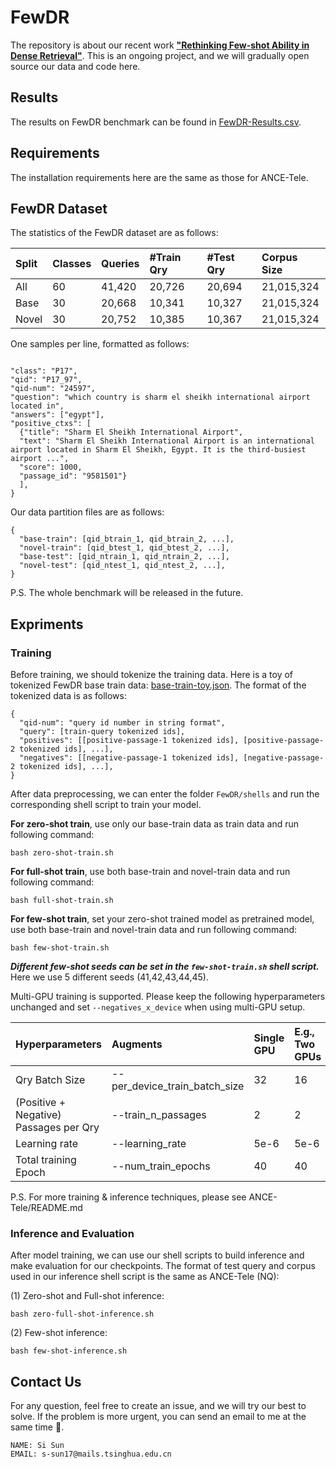 # FewDR

The repository is about our recent work **["Rethinking Few-shot Ability in Dense Retrieval"](https://arxiv.org/pdf/2304.05845.pdf)**. This is an ongoing project, and we will gradually open source our data and code here.


## Results

The results on FewDR benchmark can be found in [FewDR-Results.csv](result.csv).

## Requirements

The installation requirements here are the same as those for ANCE-Tele.


## FewDR Dataset

The statistics of the FewDR dataset are as follows:

|Split|Classes|Queries|#Train Qry|#Test Qry|Corpus Size|
|:---|:---|:---|:---|:---|:---|
|All| 60| 41,420| 20,726| 20,694| 21,015,324|
|Base| 30 |20,668 |10,341 |10,327 |21,015,324|
|Novel |30 |20,752 |10,385 |10,367|21,015,324|

One samples per line, formatted as follows:
```

"class": "P17",
"qid": "P17_97",
"qid-num": "24597",
"question": "which country is sharm el sheikh international airport located in",
"answers": ["egypt"],
"positive_ctxs": [
  {"title": "Sharm El Sheikh International Airport",
  "text": "Sharm El Sheikh International Airport is an international airport located in Sharm El Sheikh, Egypt. It is the third-busiest airport ...",
  "score": 1000,
  "passage_id": "9581501"}
  ],
}
```
Our data partition files are as follows:
```
{
  "base-train": [qid_btrain_1, qid_btrain_2, ...],
  "novel-train": [qid_btest_1, qid_btest_2, ...],
  "base-test": [qid_ntrain_1, qid_ntrain_2, ...],
  "novel-test": [qid_ntest_1, qid_ntest_2, ...],
}

```

P.S. The whole benchmark will be released in the future.

## Expriments


### Training


Before training, we should tokenize the training data. Here is a toy of tokenized FewDR base train data: [base-train-toy.json](data/base-train-toy.json). The format of the tokenized data is as follows:
```
{
  "qid-num": "query id number in string format",
  "query": [train-query tokenized ids],
  "positives": [[positive-passage-1 tokenized ids], [positive-passage-2 tokenized ids], ...],
  "negatives": [[negative-passage-1 tokenized ids], [negative-passage-2 tokenized ids], ...],
}
```

After data preprocessing, we can enter the folder `FewDR/shells` and run the corresponding shell script to train your model.


**For zero-shot train**, use only our base-train data as train data and run following command:

```shell
bash zero-shot-train.sh
```

**For full-shot train**, use both base-train and novel-train data and run following command:

```shell
bash full-shot-train.sh
```

**For few-shot train**, set your zero-shot trained model as pretrained model,  use both base-train and novel-train data and run following command:

```shell
bash few-shot-train.sh
```

***Different few-shot seeds can be set in the `few-shot-train.sh` shell script.*** Here we use 5 different seeds (41,42,43,44,45).

Multi-GPU training is supported. Please keep the following hyperparameters unchanged and set `--negatives_x_device` when using multi-GPU setup.

| Hyperparameters                        | Augments                      | Single GPU | E.g., Two GPUs |
| :------------------------------------- | :---------------------------- | :--------- | :------------- |
| Qry Batch Size                         | --per_device_train_batch_size | 32         | 16             |
| (Positive + Negative) Passages per Qry | --train_n_passages            | 2          | 2              |
| Learning rate                          | --learning_rate               | 5e-6       | 5e-6           |
| Total training Epoch                   | --num_train_epochs            | 40         | 40             |


P.S. For more training & inference techniques, please see ANCE-Tele/README.md



### Inference and Evaluation

After model training, we can use our shell scripts to build inference and make evaluation for our checkpoints.
The format of test query and corpus used in our inference shell script is the same as ANCE-Tele (NQ):


(1) Zero-shot and Full-shot inference:

```shell
bash zero-full-shot-inference.sh
```

(2) Few-shot inference:

```shell
bash few-shot-inference.sh
```


## Contact Us

For any question, feel free to create an issue, and we will try our best to solve. If the problem is more urgent, you can send an email to me at the same time 🤗.

```
NAME: Si Sun
EMAIL: s-sun17@mails.tsinghua.edu.cn
```
